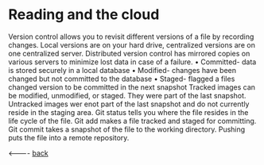 # Reading and the cloud
Version control allows you to revisit different versions of a file by recording changes. Local versions are on your hard drive, centralized versions are on one centralized server. Distributed version control has mirrored copies on various servers to minimize lost data in case of a failure.
•	Committed- data is stored securely in a local database
•	Modified- changes have been changed but not committed to the database
•	Staged- flagged a files changed version to be committed in the next snapshot
Tracked images can be modified, unmodified, or staged. They were part of the last snapshot. Untracked images wer enot part of the last snapshot and do not currently reside in the staging area. 
Git status tells you where the file resides in the life cycle of the file. Git add makes a file tracked and staged for committing. Git commit takes a snapshot of the file to the working directory. Pushing puts the file into a remote repository. 



<---- [back](/)
